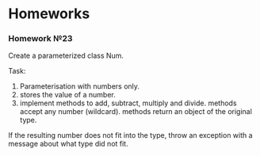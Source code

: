 # Homeworks
### Homework №23
Create a parameterized class Num.

Task:
1) Parameterisation with numbers only.
2) stores the value of a number.
3) implement methods to add, subtract, multiply and divide.
methods accept any number (wildcard).
methods return an object of the original type.

If the resulting number does not fit into the type, throw an exception with a message about what type did not fit.

